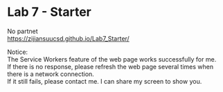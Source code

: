 # Lab 7 - Starter
No partnet  
https://zijiansuucsd.github.io/Lab7_Starter/

Notice:   
The Service Workers feature of the web page works successfully for me.   
If there is no response, please refresh the web page several times when there is a network connection.  
If it still fails, please contact me. I can share my screen to show you.
